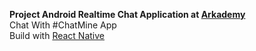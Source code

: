 **Project Android Realtime Chat Application at [Arkademy](https://www.arkademy.com/)** \
Chat With #ChatMine App \
Build with [React Native](https://reactnative.dev/)
